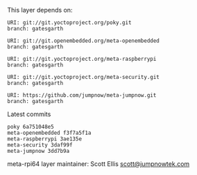 This layer depends on:

    URI: git://git.yoctoproject.org/poky.git
    branch: gatesgarth

    URI: git://git.openembedded.org/meta-openembedded
    branch: gatesgarth

    URI: git://git.yoctoproject.org/meta-raspberrypi
    branch: gatesgarth

    URI: git://git.yoctoproject.org/meta-security.git
    branch: gatesgarth

    URI: https://github.com/jumpnow/meta-jumpnow.git
    branch: gatesgarth

Latest commits

    poky 6a751048e5
    meta-openembedded f3f7a5f1a
    meta-raspberrypi 3ae135e
    meta-security 3daf99f
    meta-jumpnow 3dd7b9a

meta-rpi64 layer maintainer: Scott Ellis <scott@jumpnowtek.com>
